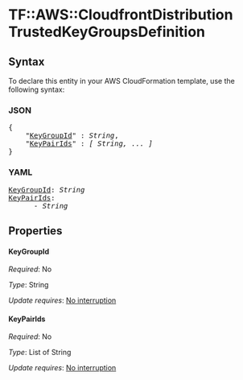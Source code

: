 # TF::AWS::CloudfrontDistribution TrustedKeyGroupsDefinition

## Syntax

To declare this entity in your AWS CloudFormation template, use the following syntax:

### JSON

<pre>
{
    "<a href="#keygroupid" title="KeyGroupId">KeyGroupId</a>" : <i>String</i>,
    "<a href="#keypairids" title="KeyPairIds">KeyPairIds</a>" : <i>[ String, ... ]</i>
}
</pre>

### YAML

<pre>
<a href="#keygroupid" title="KeyGroupId">KeyGroupId</a>: <i>String</i>
<a href="#keypairids" title="KeyPairIds">KeyPairIds</a>: <i>
      - String</i>
</pre>

## Properties

#### KeyGroupId

_Required_: No

_Type_: String

_Update requires_: [No interruption](https://docs.aws.amazon.com/AWSCloudFormation/latest/UserGuide/using-cfn-updating-stacks-update-behaviors.html#update-no-interrupt)

#### KeyPairIds

_Required_: No

_Type_: List of String

_Update requires_: [No interruption](https://docs.aws.amazon.com/AWSCloudFormation/latest/UserGuide/using-cfn-updating-stacks-update-behaviors.html#update-no-interrupt)

